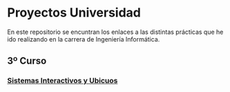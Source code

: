 # Proyectos Universidad

En este repositorio se encuntran los enlaces a las distintas prácticas que he ido realizando en la carrera de Ingeniería Informática. 

## 3º Curso


### [Sistemas Interactivos y Ubicuos](https://github.com/Marina963/Projectos_Universidad/blob/main/Sistemas%20Interactivos%20y%20Ubicuos)

